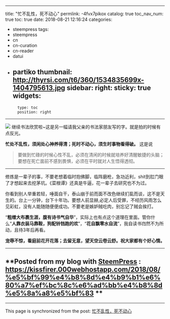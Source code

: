 
---
title: "忙不乱性，死不动心"
permlink: -4fvx7pikox
catalog: true
toc_nav_num: true
toc: true
date: 2018-08-21 12:16:24
categories:
- steempress
tags:
- steempress
- cn
- cn-curation
- cn-reader
- datui
- partiko
thumbnail: http://thyrsi.com/t6/360/1534835699x-1404795613.jpg
sidebar:
    right:
        sticky: true
widgets:
    -
        type: toc
        position: right
---


![](http://thyrsi.com/t6/360/1534835699x-1404795613.jpg)
继续书法欣赏啦~这是另一幅请我父亲的书法家朋友写的字。就是拍的时候有点反光。

**忙处不乱性，须闲处心神养得清；死时不动心，须生时事物看得破。**
这是说
>要做到忙碌的时候心性不乱，必须在清闲的时候就培养好清醒敏捷的头脑；要想在死亡面前不感到畏惧，必须在平时就对人生悟得透彻。
***
修炼是一辈子的事，不要老想着临时抱佛脚，临阵磨枪，急功近利，shit到肛门眼了才想起来去挖茅坑。《菜根谭》还真是牛逼，花一辈子去研究也不为过。

你看到别人举重若轻，唾面自干，泰山崩于前而面不改色继续扪虱而谈，这不是天生的。台上一分钟，台下十年功。要想人前显赫,必定人后受罪，不经历风雨怎么见彩虹，没有人能随随便便成功。不要老是嫉妒贼吃肉，别忘记了贼会挨打。

“**粗缯大布裹生涯，腹有诗书气自华**”，实际上也有点这个道理在里面。管你什么“**人靠衣装马靠鞍，狗配铃铛跑的欢**”，“**花自飘零水自流**”，我自读书岿然不为所动，且待3年后再看。

**宠辱不惊，看庭前花开花落；去留无意，望天空云卷云舒。祝大家都有个好心情。** 

-------
**Posted from my blog with [SteemPress](https://wordpress.org/plugins/steempress/) : https://kissfirer.000webhostapp.com/2018/08/%e5%bf%99%e4%b8%8d%e4%b9%b1%e6%80%a7%ef%bc%8c%e6%ad%bb%e4%b8%8d%e5%8a%a8%e5%bf%83 **
-------

- - -

This page is synchronized from the post: [忙不乱性，死不动心](https://steemit.com/@julian2013/-4fvx7pikox)
